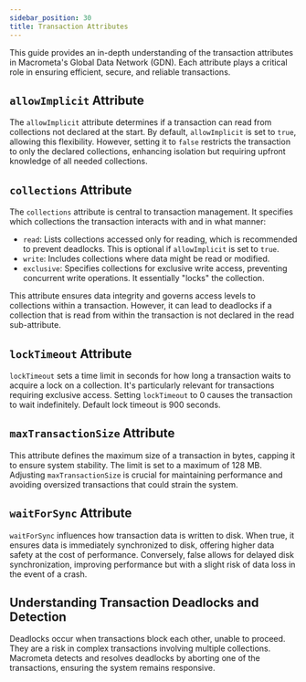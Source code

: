 ```yaml
---
sidebar_position: 30
title: Transaction Attributes
---
```


This guide provides an in-depth understanding of the transaction attributes in Macrometa's Global Data Network (GDN). Each attribute plays a critical role in ensuring efficient, secure, and reliable transactions.

## `allowImplicit` Attribute

The `allowImplicit` attribute determines if a transaction can read from collections not declared at the start. By default, `allowImplicit` is set to `true`, allowing this flexibility. However, setting it to `false` restricts the transaction to only the declared collections, enhancing isolation but requiring upfront knowledge of all needed collections.

## `collections` Attribute

The `collections` attribute is central to transaction management. It specifies which collections the transaction interacts with and in what manner:

- `read`: Lists collections accessed only for reading, which is recommended to prevent deadlocks. This is optional if `allowImplicit` is set to `true`.
- `write`: Includes collections where data might be read or modified.
- `exclusive`: Specifies collections for exclusive write access, preventing concurrent write operations. It essentially "locks" the collection.

This attribute ensures data integrity and governs access levels to collections within a transaction. However, it can lead to deadlocks if a collection that is read from within the transaction is not declared in the read sub-attribute.

## `lockTimeout` Attribute

`lockTimeout` sets a time limit in seconds for how long a transaction waits to acquire a lock on a collection. It's particularly relevant for transactions requiring exclusive access. Setting `lockTimeout` to 0 causes the transaction to wait indefinitely. Default lock timeout is 900 seconds.

## `maxTransactionSize` Attribute

This attribute defines the maximum size of a transaction in bytes, capping it to ensure system stability. The limit is set to a maximum of 128 MB. Adjusting `maxTransactionSize` is crucial for maintaining performance and avoiding oversized transactions that could strain the system.

## `waitForSync` Attribute

`waitForSync` influences how transaction data is written to disk. When true, it ensures data is immediately synchronized to disk, offering higher data safety at the cost of performance. Conversely, false allows for delayed disk synchronization, improving performance but with a slight risk of data loss in the event of a crash.

## Understanding Transaction Deadlocks and Detection

Deadlocks occur when transactions block each other, unable to proceed. They are a risk in complex transactions involving multiple collections. Macrometa detects and resolves deadlocks by aborting one of the transactions, ensuring the system remains responsive.
